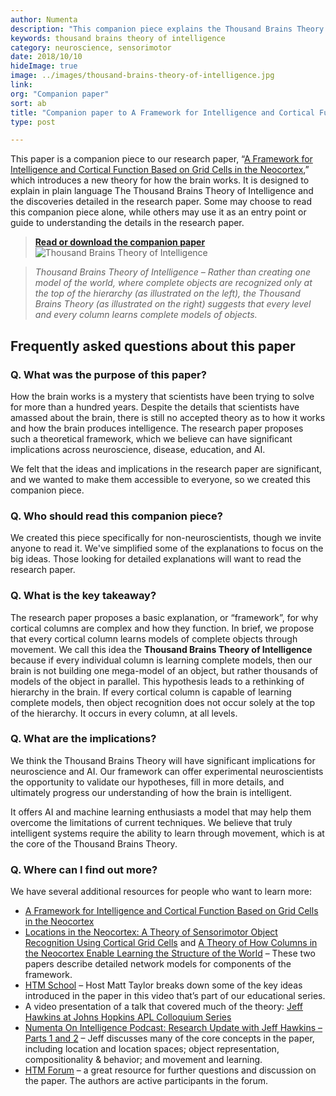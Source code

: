 ```yaml
---
author: Numenta
description: "This companion piece explains the Thousand Brains Theory of Intelligence, one of the big ideas introduced in the October 2018 research paper A Framework for Intelligence and Cortical Function Based on Grid Cells in the Neocortex by Jeff Hawkins, Marcus Lewis, Scott Purdy, Mirko Klukas, and Subutai Ahmad.  Written by non-neuroscientists, it can be read as a standalone piece or as a primer for the full research paper."
keywords: thousand brains theory of intelligence
category: neuroscience, sensorimotor
date: 2018/10/10
hideImage: true
image: ../images/thousand-brains-theory-of-intelligence.jpg
link:
org: "Companion paper"
sort: ab
title: "Companion paper to A Framework for Intelligence and Cortical Function Based on Grid Cells in the Neocortex"
type: post

---
```



This paper is a companion piece to our research paper, “[A Framework for Intelligence and Cortical Function Based on Grid Cells in the Neocortex](/neuroscience-research/research-publications/papers/a-framework-for-intelligence-and-cortical-function-based-on-grid-cells-in-the-neocortex/),” which introduces a new theory for how the brain works.  It is designed to explain in plain language The Thousand Brains Theory of Intelligence and the discoveries detailed in the research paper.  Some may choose to read this companion piece alone, while others may use it as an entry point or guide to understanding the details in the research paper.

> **[Read or download the companion paper](/assets/pdf/research-publications/papers/Companion-paper-to-A-Framework-for-Intelligence-and-Cortical-Function-Based-on-Grid-Cells-in-the-Neocortex.pdf)**
<br>![Thousand Brains Theory of Intelligence](../images/thousand-brains-theory-of-intelligence.jpg)</br>

> *Thousand Brains Theory of Intelligence – Rather than creating one model of the world, where complete objects are recognized only at the top of the hierarchy (as illustrated on the left), the Thousand Brains Theory (as illustrated on the right) suggests that every level and every column learns complete models of objects.*

## Frequently asked questions about this paper

### Q. What was the purpose of this paper?
How the brain works is a mystery that scientists have been trying to solve for more than a hundred years.  Despite the details that scientists have amassed about the brain, there is still no accepted theory as to how it works and how the brain produces intelligence.  The research paper proposes such a theoretical framework, which we believe can have significant implications across neuroscience, disease, education, and AI.  

We felt that the ideas and implications in the research paper are significant, and we wanted to make them accessible to everyone, so we created this companion piece.

### Q. Who should read this companion piece?
We created this piece specifically for non-neuroscientists, though we invite anyone to read it. We've simplified some of the explanations to focus on the big ideas. Those looking for detailed explanations will want to read the research paper.

### Q. What is the key takeaway?
The research paper proposes a basic explanation, or “framework”, for why cortical columns are complex and how they function. In brief, we propose that every cortical column learns models of complete objects through movement.  We call this idea the **Thousand Brains Theory of Intelligence** because if every individual column is learning complete models, then our brain is not building one mega-model of an object, but rather thousands of models of the object in parallel. This hypothesis leads to a rethinking of hierarchy in the brain. If every cortical column is capable of learning complete models, then object recognition does not occur solely at the top of the hierarchy. It occurs in every column, at all levels.  

### Q. What are the implications?
We think the Thousand Brains Theory will have significant implications for neuroscience and AI.  Our framework can offer experimental neuroscientists the opportunity to validate our hypotheses, fill in more details, and ultimately progress our understanding of how the brain is intelligent.

It offers AI and machine learning enthusiasts a model that may help them overcome the limitations of current techniques.  We believe that truly intelligent systems require the ability to learn through movement, which is at the core of the Thousand Brains Theory.

### Q. Where can I find out more?
We have several additional resources for people who want to learn more:
* [A Framework for Intelligence and Cortical Function Based on Grid Cells in the Neocortex](/neuroscience-research/research-publications/papers/a-framework-for-intelligence-and-cortical-function-based-on-grid-cells-in-the-neocortex/)
* [Locations in the Neocortex: A Theory of Sensorimotor Object Recognition Using Cortical Grid Cells](/neuroscience-research/research-publications/papers/locations-in-the-neocortex-a-theory-of-sensorimotor-object-recognition-using-cortical-grid-cells/) and [A Theory of How Columns in the Neocortex Enable Learning the Structure of the World](/neuroscience-research/research-publications/papers/a-theory-of-how-columns-in-the-neocortex-enable-learning-the-structure-of-the-world/) – These two papers describe detailed network models for components of the framework.
* [HTM School]( https://www.youtube.com/channel/UC8-ttzWLgXZOGuhUyrPlUuA) – Host Matt Taylor breaks down some of the key ideas introduced in the paper in this video that’s part of our educational series.
* A video presentation of a talk that covered much of the theory: [Jeff Hawkins at Johns Hopkins APL Colloquium Series](/resources/videos/jeff-hawkins-johns-hopkins-apl-talk/)
* [Numenta On Intelligence Podcast: Research Update with Jeff Hawkins – Parts 1 and 2](/resources/numenta-on-intelligence-podcast/episode-1-research-update-with-Jeff-Hawkins-part-1/) – Jeff discusses many of the core concepts in the paper, including location and location spaces; object representation, compositionality & behavior; and movement and learning.
* [HTM Forum]( https://discourse.numenta.org/) – a great resource for further questions and discussion on the paper.  The authors are active participants in the forum.
